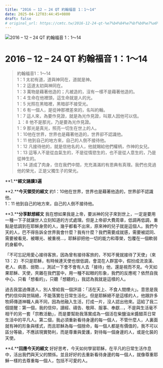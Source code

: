 ```yaml
---
title: "2016 – 12 – 24 QT 約翰福音 1：1～14"
date: 2025-04-12T03:44:45+0800
draft: false
# original_url: https://cmtc.tw/2016-12-24-qt-%e7%b4%84%e7%bf%b0%e7%a6%8f%e9%9f%b31%ef%bc%9a1%ef%bd%9e14
---
```


![2016 – 12 – 24 QT 約翰福音 1：1～14](/images/qt.jpg   "2016 – 12 – 24 QT 約翰福音 1：1～14")

# 2016 – 12 – 24 QT 約翰福音 1：1～14

> 約翰福音1：1～14  
> 1：1 太初有道，道與神同在，道就是神。  
> 1：2 這道太初與神同在。  
> 1：3 萬物是藉著他造的；凡被造的，沒有一樣不是藉著他造的。  
> 1：4 生命在他裡頭，這生命就是人的光。  
> 1：5 光照在黑暗裡，黑暗卻不接受光。  
> 1：6 有一個人，是從神那裡差來的，名叫約翰。  
> 1：7 這人來，為要作見證，就是為光作見證，叫眾人因他可以信。  
> １：8 他不是那光，乃是要為光作見證。  
> 1：9 那光是真光，照亮一切生在世上的人。  
> 1：10他在世界，世界也是藉著他造的，世界卻不認識他。  
> 1：11 他到自己的地方來，自己的人倒不接待他。  
> 1：12 凡接待他的，就是信他名的人，他就賜給他們權柄，作神的女兒。  
> 1：13 這等人不是從血氣生的，不是從情慾生的，也不是從人意生的，乃是從神生的。  
> 1：14 道成了肉身，住在我們中間，充充滿滿的有恩典有真理。我們也見過他的榮光，正是父獨生子的榮光。

**1.****經文誦讀3遍**

**2.****今天領受的經文**
約1：10他在世界，世界也是藉著他造的，世界卻不認識他。  
1：11 他到自己的地方來，自己的人倒不接待他。

**3.****分享默想經文**
我在想如果我是上帝，要派神的兒子來到世上，一定是要用一種一下子就讓世人立刻知道的方式處理。但是上帝卻大費周章，低調再低調，重點是低調到在耶穌身旁的人，幾乎都看不出來，原來神的兒子就是這個人。我們今天的人，巴不得告訴全世界我會什麼？我有什麼？我們需要成就感，需要被認同、需要被看見、被曝光、被重視…，耶穌卻把他一切的能力和尊榮，包覆在一個軟弱的身軀中。

「不可忘記用愛心接待客旅，因為曾有接待客旅的，不知不覺就接待了天使」（來13：2）不只是耶穌，有時候連天使也很低調，會混在人群當中，假扮成流浪漢、老人、病患、弱勢…，測試一下會不會有人去「接待」他，還是視而不見。今天如果耶穌、天使，夾雜在我們當中，用一種不起眼的形象，我們的反應呢？依然自我中心、只看「想看的」，只聽「想聽的」，我認為我就是這樣的人。

過去我當過傳道人，別人曾給我一個評語：「活在天上、不食人間煙火」。意思是我們的信仰與世隔絕，不能落實在日常生活化。但是耶穌絕不是這樣的人，他跟許多牧師傳道神職人員不同，因為他融入生活，打成一片，沒人認出他來。這給了我二個提醒：第一個，我的信仰，讀經、禱告、敬拜、服事、奉獻…，不是與生活毫不相干的另一套「宗教活動」，而是要幫助我落實成為一個活在柴鹽油米醬醋茶日常生活中的平凡人。第二個，我必須重新看待身邊的每一個人，不管什麼人，人裏面就有神的形象與樣式，而且耶穌為每一個捨命，每一個人都是有價值的，我不可以區分等級，不應該現實勢利，而是尊重與愛護，對待每一個身邊的人，或是化裝的天使。

**4.****回應今天的經文**
好好思考，今天如何學習耶穌，在平凡的日常生活作息中，活出我們與天父的關係。並且好好的去重新看待身邊的每一個人，就像尊重耶穌一樣的去尊重每一個人，包括不可愛的人。